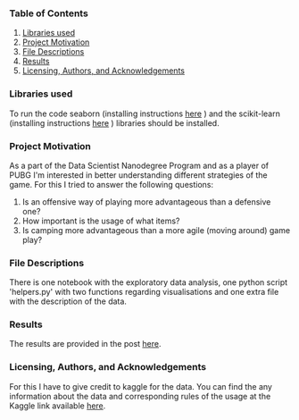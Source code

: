 ### Table of Contents

1. [Libraries used](#libs)
2. [Project Motivation](#motivation)
3. [File Descriptions](#files)
4. [Results](#results)
5. [Licensing, Authors, and Acknowledgements](#licensing)

### Libraries used <a name="libs"></a>
To run the code seaborn (installing instructions [here](https://seaborn.pydata.org/installing.html#installing) ) and the scikit-learn (installing instructions [here](https://scikit-learn.org/stable/install.html) ) libraries should be installed.

### Project Motivation <a name="motiation"></a>
As a part of the Data Scientist Nanodegree Program and as a player of PUBG I'm interested in better understanding different strategies of the game. For this I tried to answer the following questions:

1. Is an offensive way of playing more advantageous than a defensive one?
2. How important is the usage of what items?
3. Is camping more advantageous than a more agile (moving around) game play?

### File Descriptions <a name="files"></a>
There is one notebook with the exploratory data analysis, one python script 'helpers.py' with two functions regarding visualisations and one extra file with the description of the data.

### Results <a name="results"></a>
The results are provided in the post [here](https://medium.com/@felix.kler/how-to-win-in-playerunknowns-battleground-c7f780dabc38).

### Licensing, Authors, and Acknowledgements <a name="licensing"></a>
For this I have to give credit to kaggle for the data. You can find the any information about the data and corresponding rules of the usage at the Kaggle link available [here](https://www.kaggle.com/c/pubg-finish-placement-prediction/overview).
